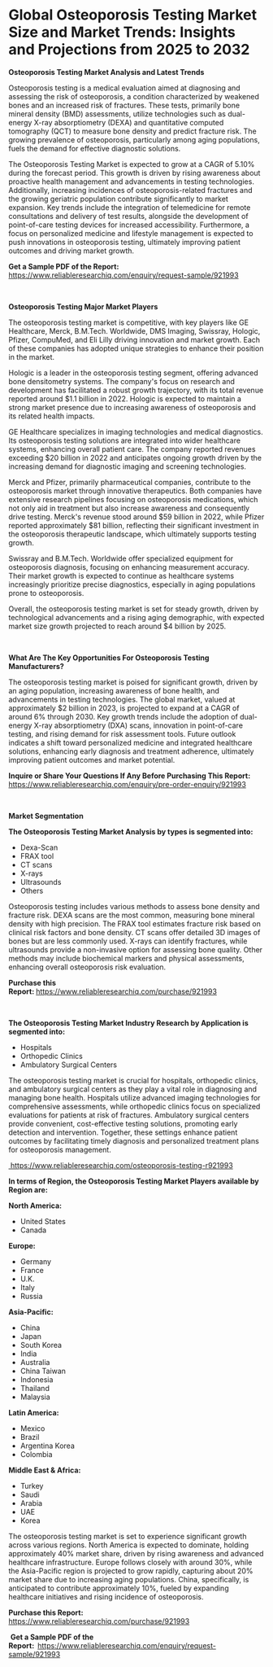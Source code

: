 <p><h1>Global Osteoporosis Testing Market Size and Market Trends: Insights and Projections from 2025 to 2032</h1></p><p><strong>Osteoporosis Testing Market Analysis and Latest Trends</strong></p>
<p><p>Osteoporosis testing is a medical evaluation aimed at diagnosing and assessing the risk of osteoporosis, a condition characterized by weakened bones and an increased risk of fractures. These tests, primarily bone mineral density (BMD) assessments, utilize technologies such as dual-energy X-ray absorptiometry (DEXA) and quantitative computed tomography (QCT) to measure bone density and predict fracture risk. The growing prevalence of osteoporosis, particularly among aging populations, fuels the demand for effective diagnostic solutions.</p><p>The Osteoporosis Testing Market is expected to grow at a CAGR of 5.10% during the forecast period. This growth is driven by rising awareness about proactive health management and advancements in testing technologies. Additionally, increasing incidences of osteoporosis-related fractures and the growing geriatric population contribute significantly to market expansion. Key trends include the integration of telemedicine for remote consultations and delivery of test results, alongside the development of point-of-care testing devices for increased accessibility. Furthermore, a focus on personalized medicine and lifestyle management is expected to push innovations in osteoporosis testing, ultimately improving patient outcomes and driving market growth.</p></p>
<p><strong>Get a Sample PDF of the Report:&nbsp;</strong> <a href="https://www.reliableresearchiq.com/enquiry/request-sample/921993?utm_campaign=3166&utm_medium=2&utm_source=Github&utm_content=ia&utm_term=16042025&utm_id=osteoporosis-testing">https://www.reliableresearchiq.com/enquiry/request-sample/921993</a></p>
<p>&nbsp;</p>
<p><strong>Osteoporosis Testing Major Market Players</strong></p>
<p><p>The osteoporosis testing market is competitive, with key players like GE Healthcare, Merck, B.M.Tech. Worldwide, DMS Imaging, Swissray, Hologic, Pfizer, CompuMed, and Eli Lilly driving innovation and market growth. Each of these companies has adopted unique strategies to enhance their position in the market.</p><p>Hologic is a leader in the osteoporosis testing segment, offering advanced bone densitometry systems. The company's focus on research and development has facilitated a robust growth trajectory, with its total revenue reported around $1.1 billion in 2022. Hologic is expected to maintain a strong market presence due to increasing awareness of osteoporosis and its related health impacts.</p><p>GE Healthcare specializes in imaging technologies and medical diagnostics. Its osteoporosis testing solutions are integrated into wider healthcare systems, enhancing overall patient care. The company reported revenues exceeding $20 billion in 2022 and anticipates ongoing growth driven by the increasing demand for diagnostic imaging and screening technologies.</p><p>Merck and Pfizer, primarily pharmaceutical companies, contribute to the osteoporosis market through innovative therapeutics. Both companies have extensive research pipelines focusing on osteoporosis medications, which not only aid in treatment but also increase awareness and consequently drive testing. Merck's revenue stood around $59 billion in 2022, while Pfizer reported approximately $81 billion, reflecting their significant investment in the osteoporosis therapeutic landscape, which ultimately supports testing growth.</p><p>Swissray and B.M.Tech. Worldwide offer specialized equipment for osteoporosis diagnosis, focusing on enhancing measurement accuracy. Their market growth is expected to continue as healthcare systems increasingly prioritize precise diagnostics, especially in aging populations prone to osteoporosis.</p><p>Overall, the osteoporosis testing market is set for steady growth, driven by technological advancements and a rising aging demographic, with expected market size growth projected to reach around $4 billion by 2025.</p></p>
<p>&nbsp;</p>
<p><strong>What Are The Key Opportunities For Osteoporosis Testing Manufacturers?</strong></p>
<p><p>The osteoporosis testing market is poised for significant growth, driven by an aging population, increasing awareness of bone health, and advancements in testing technologies. The global market, valued at approximately $2 billion in 2023, is projected to expand at a CAGR of around 6% through 2030. Key growth trends include the adoption of dual-energy X-ray absorptiometry (DXA) scans, innovation in point-of-care testing, and rising demand for risk assessment tools. Future outlook indicates a shift toward personalized medicine and integrated healthcare solutions, enhancing early diagnosis and treatment adherence, ultimately improving patient outcomes and market potential.</p></p>
<p><strong>Inquire or Share Your Questions If Any Before Purchasing This Report:</strong> <a href="https://www.reliableresearchiq.com/enquiry/pre-order-enquiry/921993?utm_campaign=3166&utm_medium=2&utm_source=Github&utm_content=ia&utm_term=16042025&utm_id=osteoporosis-testing">https://www.reliableresearchiq.com/enquiry/pre-order-enquiry/921993</a></p>
<p>&nbsp;</p>
<p><strong>Market Segmentation</strong></p>
<p><strong>The Osteoporosis Testing Market Analysis by types is segmented into:</strong></p>
<p><ul><li>Dexa-Scan</li><li>FRAX tool</li><li>CT scans</li><li>X-rays</li><li>Ultrasounds</li><li>Others</li></ul></p>
<p><p>Osteoporosis testing includes various methods to assess bone density and fracture risk. DEXA scans are the most common, measuring bone mineral density with high precision. The FRAX tool estimates fracture risk based on clinical risk factors and bone density. CT scans offer detailed 3D images of bones but are less commonly used. X-rays can identify fractures, while ultrasounds provide a non-invasive option for assessing bone quality. Other methods may include biochemical markers and physical assessments, enhancing overall osteoporosis risk evaluation.</p></p>
<p><strong>Purchase this Report:&nbsp;</strong><a href="https://www.reliableresearchiq.com/purchase/921993?utm_campaign=3166&utm_medium=2&utm_source=Github&utm_content=ia&utm_term=16042025&utm_id=osteoporosis-testing">https://www.reliableresearchiq.com/purchase/921993</a></p>
<p>&nbsp;</p>
<p><strong>The Osteoporosis Testing Market Industry Research by Application is segmented into:</strong></p>
<p><ul><li>Hospitals</li><li>Orthopedic Clinics</li><li>Ambulatory Surgical Centers</li></ul></p>
<p><p>The osteoporosis testing market is crucial for hospitals, orthopedic clinics, and ambulatory surgical centers as they play a vital role in diagnosing and managing bone health. Hospitals utilize advanced imaging technologies for comprehensive assessments, while orthopedic clinics focus on specialized evaluations for patients at risk of fractures. Ambulatory surgical centers provide convenient, cost-effective testing solutions, promoting early detection and intervention. Together, these settings enhance patient outcomes by facilitating timely diagnosis and personalized treatment plans for osteoporosis management.</p></p>
<p><a href="https://www.reliableresearchiq.com/osteoporosis-testing-r921993?utm_campaign=3166&utm_medium=2&utm_source=Github&utm_content=ia&utm_term=16042025&utm_id=osteoporosis-testing">&nbsp;https://www.reliableresearchiq.com/osteoporosis-testing-r921993</a></p>
<p><strong>In terms of Region, the Osteoporosis Testing Market Players available by Region are:</strong></p>
<p>
    <p> <strong> North America: </strong>
        <ul>
            <li>United States</li>
            <li>Canada</li>
        </ul>
        </p> 
    <p> <strong> Europe: </strong>
        <ul>
            <li>Germany</li>
            <li>France</li>
            <li>U.K.</li>
            <li>Italy</li>
            <li>Russia</li>
        </ul>
        </p> 
    <p> <strong> Asia-Pacific: </strong>
        <ul>
            <li>China</li>
            <li>Japan</li>
            <li>South Korea</li>
            <li>India</li>
            <li>Australia</li>
            <li>China Taiwan</li>
            <li>Indonesia</li>
            <li>Thailand</li>
            <li>Malaysia</li>
        </ul>
        </p> 
    <p> <strong> Latin America: </strong>
        <ul>
            <li>Mexico</li>
            <li>Brazil</li>
            <li>Argentina Korea</li>
            <li>Colombia</li>
        </ul>
        </p> 
    <p> <strong> Middle East & Africa: </strong>
        <ul>
            <li>Turkey</li>
            <li>Saudi</li>
            <li>Arabia</li>
            <li>UAE</li>
            <li>Korea</li>
        </ul>
    </p>
    </p>
<p><p>The osteoporosis testing market is set to experience significant growth across various regions. North America is expected to dominate, holding approximately 40% market share, driven by rising awareness and advanced healthcare infrastructure. Europe follows closely with around 30%, while the Asia-Pacific region is projected to grow rapidly, capturing about 20% market share due to increasing aging populations. China, specifically, is anticipated to contribute approximately 10%, fueled by expanding healthcare initiatives and rising incidence of osteoporosis.</p></p>
<p><strong>Purchase this Report: </strong><a href="https://www.reliableresearchiq.com/purchase/921993?utm_campaign=3166&utm_medium=2&utm_source=Github&utm_content=ia&utm_term=16042025&utm_id=osteoporosis-testing">https://www.reliableresearchiq.com/purchase/921993</a></p>
<p>&nbsp;<strong>Get a Sample PDF of the Report:&nbsp;&nbsp;</strong><a href="https://www.reliableresearchiq.com/enquiry/request-sample/921993?utm_campaign=3166&utm_medium=2&utm_source=Github&utm_content=ia&utm_term=16042025&utm_id=osteoporosis-testing">https://www.reliableresearchiq.com/enquiry/request-sample/921993</a></p>
<p><strong></strong></p>
<p><p></p><p></p><p></p></p>